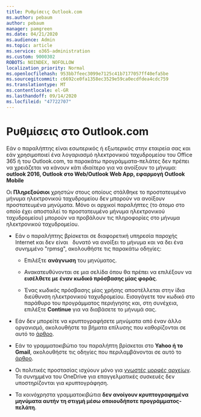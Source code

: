 ```yaml
---
title: Ρυθμίσεις Outlook.com
ms.author: pebaum
author: pebaum
manager: pamgreen
ms.date: 04/21/2020
ms.audience: Admin
ms.topic: article
ms.service: o365-administration
ms.custom: 9000302
ROBOTS: NOINDEX, NOFOLLOW
localization_priority: Normal
ms.openlocfilehash: 953bb7feec3099e7125c41b7177057ff40efa5be
ms.sourcegitcommit: c6692ce0fa1358ec3529e59ca0ecdfdea4cdc759
ms.translationtype: MT
ms.contentlocale: el-GR
ms.lasthandoff: 09/14/2020
ms.locfileid: "47722707"
---
```

# <a name="settings-in-outlookcom"></a>Ρυθμίσεις στο Outlook.com

Εάν ο παραλήπτης είναι εσωτερικός ή εξωτερικός στην εταιρεία σας και εάν χρησιμοποιεί ένα λογαριασμό ηλεκτρονικού ταχυδρομείου του Office 365 ή του Outlook.com, τα παρακάτω προγράμματα-πελάτες δεν πρέπει να χρειάζεται να κάνουν κάτι ιδιαίτερο για να ανοίξουν το μήνυμα: **outlook 2016, Outlook στο Web/Outlook Web App, εφαρμογή Outlook Mobile**

Οι **Πληρεξούσιοι** χρηστών στους οποίους στάλθηκε το προστατευμένο μήνυμα ηλεκτρονικού ταχυδρομείου δεν μπορούν να ανοίξουν προστατευμένα μηνύματα. Μόνο οι αρχικοί παραλήπτες (το άτομο στο οποίο έχει αποσταλεί το προστατευμένο μήνυμα ηλεκτρονικού ταχυδρομείου) μπορούν να προβάλουν τις πληροφορίες στο μήνυμα ηλεκτρονικού ταχυδρομείου.

- Εάν ο παραλήπτης βρίσκεται σε διαφορετική υπηρεσία παροχής Internet και δεν είναι &nbsp; δυνατό να ανοίξει το μήνυμα και να δει ένα συνημμένο "rpmsg", ακολουθήστε τις παρακάτω οδηγίες:
    
    - Επιλέξτε **ανάγνωση** του μηνύματος.
    
    - Ανακατευθύνονται σε μια σελίδα όπου θα πρέπει να επιλέξουν να **εισέλθετε με έναν κωδικό πρόσβασης μίας φοράς**.
    
    - Ένας κωδικός πρόσβασης μίας χρήσης αποστέλλεται στην ίδια διεύθυνση ηλεκτρονικού ταχυδρομείου. Εισαγάγετε τον κωδικό στο παράθυρο του προγράμματος περιήγησης και, στη συνέχεια, επιλέξτε **Continue** για να διαβάσετε το μήνυμά σας.

- Εάν δεν μπορείτε να κρυπτογραφήσετε μηνύματα από έναν άλλο οργανισμό, ακολουθήστε τα βήματα επίλυσης που καθορίζονται σε αυτό το [άρθρο](https://support.office.com/article/known-issues-opening-irm-protected-emails-sent-from-users-in-other-office-365-organizations-0dec0593-a05d-4aa2-8445-9311ebab3164).

- Εάν το γραμματοκιβώτιο του παραλήπτη βρίσκεται στο **Yahoo ή το Gmail**, ακολουθήστε τις οδηγίες που </span> περιλαμβάνονται σε αυτό το [άρθρο](https://support.office.com/article/how-do-i-open-a-protected-message-1157a286-8ecc-4b1e-ac43-2a608fbf3098).

- Οι πολιτικές προστασίας ισχύουν μόνο για [γνωστές μορφές αρχείων](https://docs.microsoft.com/azure/information-protection/rms-client/client-admin-guide-file-types). Τα συνημμένα του OneDrive για επαγγελματικές συσκευές δεν υποστηρίζονται για κρυπτογράφηση.

- Τα κοινόχρηστα γραμματοκιβώτια **δεν ανοίγουν κρυπτογραφημένα μηνύματα αυτήν τη στιγμή μέσω οποιουδήποτε προγράμματος-πελάτη**. 
